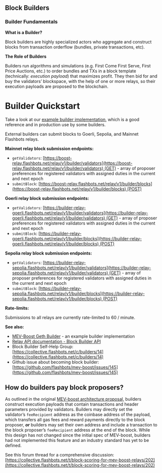 ## Block Builders

### Builder Fundamentals

**What is a Builder?**

Block builders are highly specialized actors who aggregate and construct blocks from transaction orderflow (bundles, private transactions, etc). 

**The Role of Builders**

Builders run algorithms and simulations (e.g. First Come First Serve, First Price Auctions, etc.) to order bundles and TXs in a block template (technically: *execution payload*) that maximizes profit. They then bid for and buy the validators’ blockspace, with the help of one or more relays, so their execution payloads are proposed to the blockchain. 


# Builder Quickstart

Take a look at our [example builder implementation](https://github.com/flashbots/boost-geth-builder), which is a good reference and in production use by some builders.

External builders can submit blocks to Goerli, Sepolia, and Mainnet Flashbots relays.

**Mainnet relay block submission endpoints:**

- `getValidators`: [https://boost-relay.flashbots.net/relay/v1/builder/validators](https://boost-relay.flashbots.net/relay/v1/builder/validators) (GET) - array of proposer preferences for registered validators with assigned duties in the current and next epoch
- `submitBlock`: [https://boost-relay.flashbots.net/relay/v1/builder/blocks](https://boost-relay.flashbots.net/relay/v1/builder/blocks) (POST)

**Goerli relay block submission endpoints:**

- `getValidators`: [https://builder-relay-goerli.flashbots.net/relay/v1/builder/validators](https://builder-relay-goerli.flashbots.net/relay/v1/builder/validators) (GET) - array of proposer preferences for registered validators with assigned duties in the current and next epoch
- `submitBlock`: [https://builder-relay-goerli.flashbots.net/relay/v1/builder/blocks](https://builder-relay-goerli.flashbots.net/relay/v1/builder/blocks) (POST)

**Sepolia relay block submission endpoints:**

- `getValidators`: [https://builder-relay-sepolia.flashbots.net/relay/v1/builder/validators](https://builder-relay-sepolia.flashbots.net/relay/v1/builder/validators) (GET) - array of proposer preferences for registered validators with assigned duties in the current and next epoch
- `submitBlock`: [https://builder-relay-sepolia.flashbots.net/relay/v1/builder/blocks](https://builder-relay-sepolia.flashbots.net/relay/v1/builder/blocks) (POST)

**Rate-limits:** 

Submissions to all relays are currently rate-limited to 60 / minute.

**See also:**

- [MEV-Boost Geth Builder](https://github.com/flashbots/boost-geth-builder) - an example builder implementation
- [Relay API documentation - Block Builder API](https://bit.ly/3BmGZ3T)
- Block Builder Self-Help Group: [https://collective.flashbots.net/c/builders/14](https://collective.flashbots.net/c/builders/14)
- Github issue about becoming block builder: [https://github.com/flashbots/mev-boost/issues/145](https://github.com/flashbots/mev-boost/issues/145)


## How do builders pay block proposers? 

As outlined in the original [MEV-boost architecture proposal,](https://ethresear.ch/t/mev-boost-merge-ready-flashbots-architecture/11177/4) builders construct execution payloads that contain transactions and header parameters provided by validators. Builders may directly set the validator’s `feeRecipient` address as the coinbase address of the payload, which transfers all gas fees and reward payments directly to the block proposer, ***or*** builders may set their own address and include a transaction to the block proposer’s `feeRecipient` address at the end of the block. While this design has not changed since the initial spec of MEV-boost, builders had not implemented this feature and an industry standard has yet to be defined.

See this forum thread for a comprehensive discussion: [https://collective.flashbots.net/t/block-scoring-for-mev-boost-relays/202](https://collective.flashbots.net/t/block-scoring-for-mev-boost-relays/202)
